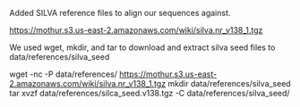 Added SILVA reference files to align our sequences against.

https://mothur.s3.us-east-2.amazonaws.com/wiki/silva.nr_v138_1.tgz

We used wget, mkdir, and tar to download and extract silva seed files to data/references/silva_seed

wget -nc -P data/references/ https://mothur.s3.us-east-2.amazonaws.com/wiki/silva.nr_v138_1.tgz
mkdir data/references/silva_seed
tar xvzf data/references/silca_seed.v138.tgz -C data/references/silva_seed/
